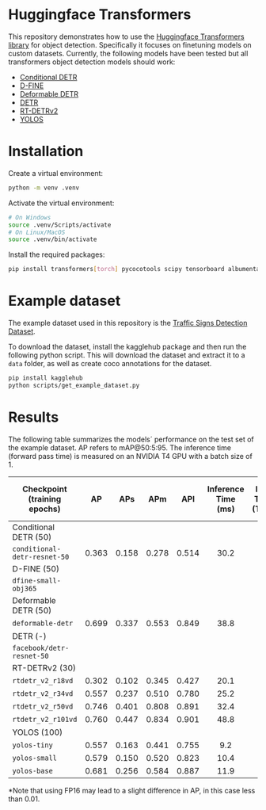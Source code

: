 # Huggingface Transformers

This repository demonstrates how to use the [Huggingface Transformers library](https://huggingface.co/docs/transformers/en/index) for object detection. Specifically it focuses on finetuning models on custom datasets. Currently, the following models have been tested but all transformers object detection models should work:

- [Conditional DETR](https://huggingface.co/docs/transformers/model_doc/conditional_detr)
- [D-FINE](https://huggingface.co/docs/transformers/main/en/model_doc/d_fine)
- [Deformable DETR](https://huggingface.co/docs/transformers/en/model_doc/deformable_detr)
- [DETR](https://huggingface.co/docs/transformers/model_doc/detr)
- [RT-DETRv2](https://huggingface.co/docs/transformers/model_doc/rt_detr_v2)
- [YOLOS](https://huggingface.co/docs/transformers/model_doc/yolos)

# Installation
Create a virtual environment:
```bash
python -m venv .venv
```

Activate the virtual environment:
```bash
# On Windows
source .venv/Scripts/activate
# On Linux/MacOS
source .venv/bin/activate
```

Install the required packages:
```bash
pip install transformers[torch] pycocotools scipy tensorboard albumentations
```

# Example dataset

The example dataset used in this repository is the [Traffic Signs Detection Dataset](https://www.kaggle.com/datasets/pkdarabi/cardetection).

To download the dataset, install the kagglehub package and then run the following python script. This will download the dataset and extract it to a `data` folder, as well as create coco annotations for the dataset.
```bash
pip install kagglehub
python scripts/get_example_dataset.py
```

# Results

The following table summarizes the models´ performance on the test set of the example dataset. AP refers to mAP@50:5:95. The inference time (forward pass time) is measured on an NVIDIA T4 GPU with a batch size of 1.

| Checkpoint<br>(training epochs) |    AP   |   APs   |   APm   |   APl   | Inference Time (ms)<br> | Inference Time (ms)<br>(TensorRT) | Inference Time (ms)<br>(TensorRT, FP16*) | Post-processing time (ms)<br> |
|-----|:-----:|:-----:|:-----:|:-----:|:-----:|:-----:|:-----:|:-----:|
|Conditional DETR (50)|
|`conditional-detr-resnet-50`| 0.363 | 0.158 | 0.278 | 0.514 | 30.2 | | | 0.8 |
|D-FINE (50)|
|`dfine-small-obj365`|
|Deformable DETR (50)|
|`deformable-detr`| 0.699 | 0.337 | 0.553 | 0.849 | 38.8 | | | 16.5 |
| DETR (-)|
|`facebook/detr-resnet-50`|
|RT-DETRv2 (30)|
|`rtdetr_v2_r18vd`| 0.302 | 0.102 | 0.345 | 0.427 | 20.1 | 8.3 | 7.6 | 0.8 |
|`rtdetr_v2_r34vd`| 0.557 | 0.237 | 0.510 | 0.780 | 25.2 | 12.2 | 7.8 | 0.8 |
|`rtdetr_v2_r50vd`| 0.746 | 0.401 | 0.808 | 0.891 | 32.4 | 19.2 | 7.5 | 0.8 |
|`rtdetr_v2_r101vd`| 0.760 | 0.447 | 0.834 | 0.901 | 48.8 | 28.9 | 10.3 | 0.8 | 
|YOLOS (100)|
|`yolos-tiny`| 0.557 | 0.163 | 0.441 | 0.755 | 9.2 | | 5.7 | 0.8 |
|`yolos-small`| 0.579 | 0.150 | 0.520 | 0.823 | 10.4 | | 8.9 | 49.5 |
|`yolos-base`| 0.681 | 0.256 | 0.584 | 0.887 | 11.9 | | 9.9 | 132.2 |


*Note that using FP16 may lead to a slight difference in AP, in this case less than 0.01.
